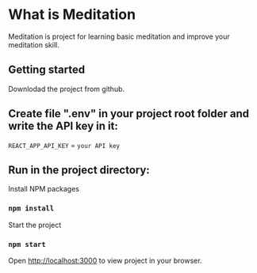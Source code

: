 # What is Meditation

Meditation is project for learning basic meditation and improve your meditation skill.

## Getting started

Downlodad the project from github.

## Create file ".env" in your project root folder and write the API key in it:

`REACT_APP_API_KEY` = `your API key`

## Run in the project directory:

Install NPM packages

### `npm install`

Start the project

### `npm start`

Open [http://localhost:3000](http://localhost:3000) to view project in your browser.
